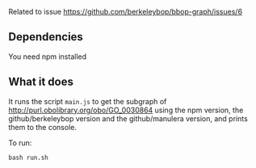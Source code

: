 
Related to issue https://github.com/berkeleybop/bbop-graph/issues/6

## Dependencies

You need npm installed

## What it does

It runs the script `main.js` to get the subgraph of http://purl.obolibrary.org/obo/GO_0030864 using the npm version, the github/berkeleybop version and the github/manulera version, and prints them to the console.

To run:

```
bash run.sh
```